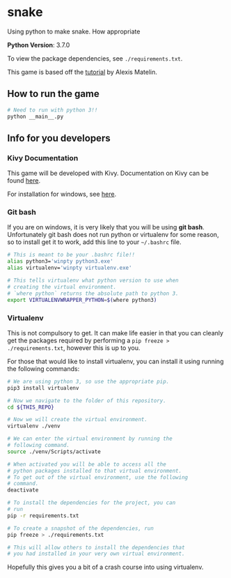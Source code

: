 # snake
Using python to make snake. How appropriate

**Python Version**: 3.7.0

To view the package dependencies, see `./requirements.txt`.

This game is based off the [tutorial](https://www.digitaljunky.io/make-a-snake-game-for-android-written-in-python-part-2/) by Alexis Matelin.


## How to run the game

```bash
# Need to run with python 3!!
python __main__.py

```
## Info for you developers

### Kivy Documentation

This game will be developed with Kivy. Documentation on Kivy
can be found [here](https://kivy.org/doc/stable/). 

For installation for windows, see [here](https://kivy.org/doc/stable/installation/installation-windows.html).

### Git bash

If you are on windows, it is very likely that you will be 
using **git bash**. Unfortunately git bash does not run 
python or virtualenv for some reason, so to install get 
it to work, add this line to your `~/.bashrc` file. 

```bash
# This is meant to be your .bashrc file!!
alias python3='winpty python3.exe'
alias virtualenv='winpty virtualenv.exe'

# This tells virtualenv what python version to use when 
# creating the virtual environment. 
# `where python` returns the absolute path to python 3.
export VIRTUALENVWRAPPER_PYTHON=$(where python3)

```
### Virtualenv

This is not compulsory to get. It can make life easier in 
that you can cleanly get the packages required by performing 
a `pip freeze > ./requirements.txt`, however this is up to 
you.

For those that would like to install virtualenv, you can
install it using running the following commands:

```bash
# We are using python 3, so use the appropriate pip.
pip3 install virtualenv

# Now we navigate to the folder of this repository.
cd ${THIS_REPO}

# Now we will create the virtual environment.
virtualenv ./venv

# We can enter the virtual environment by running the 
# following command.
source ./venv/Scripts/activate

# When activated you will be able to access all the 
# python packages installed to that virtual environment.
# To get out of the virtual environment, use the following
# command.
deactivate

# To install the dependencies for the project, you can 
# run 
pip -r requirements.txt

# To create a snapshot of the dependencies, run
pip freeze > ./requirements.txt

# This will allow others to install the dependencies that 
# you had installed in your very own virtual environment.
```

Hopefully this gives you a bit of a crash course into using
virtualenv.